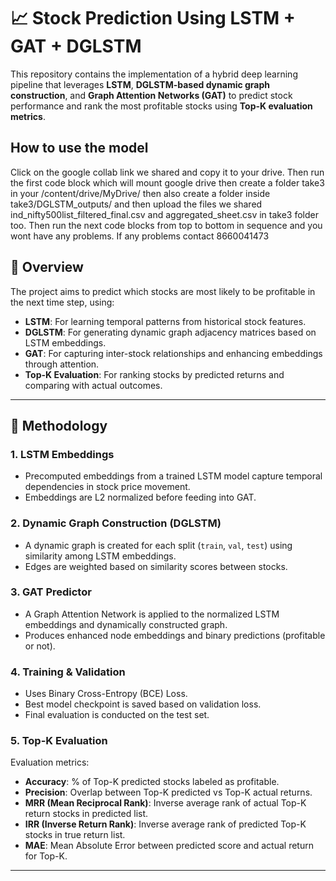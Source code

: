 # 📈 Stock Prediction Using LSTM + GAT + DGLSTM

This repository contains the implementation of a hybrid deep learning pipeline that leverages **LSTM**, **DGLSTM-based dynamic graph construction**, and **Graph Attention Networks (GAT)** to predict stock performance and rank the most profitable stocks using **Top-K evaluation metrics**.

## How to use the model
Click on the google collab link we shared and copy it to your drive.
Then run the first code block which will mount google drive
then create a folder take3 in your /content/drive/MyDrive/ 
then also create a folder inside take3/DGLSTM_outputs/
and then upload the files we shared ind_nifty500list_filtered_final.csv and aggregated_sheet.csv in take3 folder too. Then run the next code blocks from top to bottom in sequence and you wont have any problems.
If any problems contact 8660041473

## 🚀 Overview

The project aims to predict which stocks are most likely to be profitable in the next time step, using:

- **LSTM**: For learning temporal patterns from historical stock features.
- **DGLSTM**: For generating dynamic graph adjacency matrices based on LSTM embeddings.
- **GAT**: For capturing inter-stock relationships and enhancing embeddings through attention.
- **Top-K Evaluation**: For ranking stocks by predicted returns and comparing with actual outcomes.

---

## 🧠 Methodology

### 1. **LSTM Embeddings**
- Precomputed embeddings from a trained LSTM model capture temporal dependencies in stock price movement.
- Embeddings are L2 normalized before feeding into GAT.

### 2. **Dynamic Graph Construction (DGLSTM)**
- A dynamic graph is created for each split (`train`, `val`, `test`) using similarity among LSTM embeddings.
- Edges are weighted based on similarity scores between stocks.

### 3. **GAT Predictor**
- A Graph Attention Network is applied to the normalized LSTM embeddings and dynamically constructed graph.
- Produces enhanced node embeddings and binary predictions (profitable or not).

### 4. **Training & Validation**
- Uses Binary Cross-Entropy (BCE) Loss.
- Best model checkpoint is saved based on validation loss.
- Final evaluation is conducted on the test set.

### 5. **Top-K Evaluation**
Evaluation metrics:
- **Accuracy**: % of Top-K predicted stocks labeled as profitable.
- **Precision**: Overlap between Top-K predicted vs Top-K actual returns.
- **MRR (Mean Reciprocal Rank)**: Inverse average rank of actual Top-K return stocks in predicted list.
- **IRR (Inverse Return Rank)**: Inverse average rank of predicted Top-K stocks in true return list.
- **MAE**: Mean Absolute Error between predicted score and actual return for Top-K.

---

## 
